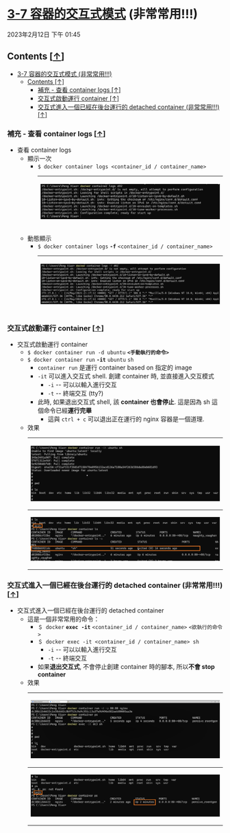 <!-- This md file is originally converted from onenote -->

# [3-7 容器的交互式模式](https://dockertips.readthedocs.io/en/latest/container-quickstart/docker-shell.html) (非常常用!!!)

2023年2月12日
下午 01:45

## Contents [[↑](#3-7-容器的交互式模式-非常常用)]

- [3-7 容器的交互式模式 (非常常用!!!)](#3-7-容器的交互式模式-非常常用)
  - [Contents \[↑\]](#contents-)
    - [補充 - 查看 container logs \[↑\]](#補充---查看-container-logs-)
    - [交互式啟動運行 container \[↑\]](#交互式啟動運行-container-)
    - [交互式進入一個已經在後台運行的 detached container (非常常用!!!) \[↑\]](#交互式進入一個已經在後台運行的-detached-container-非常常用-)

### 補充 - 查看 container logs [[↑](#3-7-容器的交互式模式-非常常用)]

- 查看 container logs
  - 顯示一次
    - `$ docker container logs <container_id / container_name>`
      <table>
        <colgroup>
          <col style="width: 100%" />
        </colgroup>
        <thead>
          <tr class="header">
            <th>
              <p><img src="assets/005_容器的交互式模式_000.png" /></p>
            </th>
          </tr>
        </thead>
        <tbody>
        </tbody>
      </table>
  - 動態顯示
    - `$ docker container logs` **`-f`** `<container_id / container_name>`
      <table>
        <colgroup>
          <col style="width: 100%" />
        </colgroup>
        <thead>
          <tr class="header">
            <th>
              <p><img src="assets/005_容器的交互式模式_001.png" /></p>
            </th>
          </tr>
        </thead>
        <tbody>
        </tbody>
      </table>

### 交互式啟動運行 container [[↑](#3-7-容器的交互式模式-非常常用)]

- 交互式啟動運行 container
  - `$ docker container run -d ubuntu` **`<手動執行的命令>`**
  - `$ docker container run` **`-it`** `ubuntu` `sh`
    - `container run` 是運行 container based on 指定的 image
    - `-it` 可以進入交互式 shell. 創建 container 時, 並直接進入交互模式
      - `-i` -- 可以以輸入進行交互
      - `-t` -- 終端交互 (tty?)
    - 此時, 如果退出交互式 shell, 該 **container 也會停止**. 這是因為 sh 這個命令已經**運行完畢**
      - 這與 `ctrl + c` 可以退出正在運行的 nginx 容器是一個道理.
  - 效果
    <table>
      <colgroup>
        <col style="width: 100%" />
      </colgroup>
      <thead>
        <tr class="header">
          <th>
            <p><img src="assets/005_容器的交互式模式_002.png" /></p>
          </th>
        </tr>
      </thead>
      <tbody>
        <tr class="odd">
          <td>
            <p><img src="assets/005_容器的交互式模式_003.png" /></p>
          </td>
        </tr>
      </tbody>
    </table>

### 交互式進入一個已經在後台運行的 detached container (非常常用!!!) [[↑](#3-7-容器的交互式模式-非常常用)]

- 交互式進入一個已經在後台運行的 detached container
  - 這是一個非常常用的命令：
    - `＄ docker` **`exec -it`** `<container_id / container_name>` `<欲執行的命令>`
    - `＄ docker exec -it <container_id / container_name> sh`
      - `-i` -- 可以以輸入進行交互
      - `-t` -- 終端交互
    - 如果**退出交互式**, 不會停止創建 container 時的腳本, 所以**不會 stop container**
  - 效果
    <table>
      <colgroup>
        <col style="width: 100%" />
      </colgroup>
      <thead>
        <tr class="header">
          <th>
            <p><img src="assets/005_容器的交互式模式_005.png" /></p>
          </th>
        </tr>
      </thead>
      <tbody>
        <tr class="odd">
          <td>
            <p><img src="assets/005_容器的交互式模式_006.png" /></p>
          </td>
        </tr>
      </tbody>
    </table>
